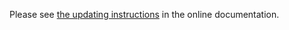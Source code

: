 Please see [the updating instructions](https://doc.znuny.org/znuny-lts_6_5/releases/installupdate/update/update-6.5.html) in the online documentation.
